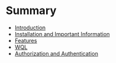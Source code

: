 # Summary

- [Introduction](./sec-1-introduction.md)
- [Installation and Important Information](./sec-2-installation.md)
- [Features](./sec-3-features.md)
- [WQL](./sec-4-wql.md)
- [Authorization and Authentication](./sec-5-auth.md)
<!-- - [Transactions](./sec-6-tx.md)
- [Queries](./sec-7-queries.md)
- [TODOs](./sec-8-todos.md) -->
